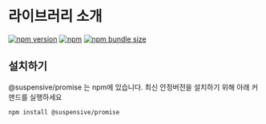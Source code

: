# 라이브러리 소개

[![npm version](https://img.shields.io/npm/v/@suspensive/promise?color=000&labelColor=000&logo=npm&label=)](https://www.npmjs.com/package/@suspensive/promise)
[![npm](https://img.shields.io/npm/dm/@suspensive/promise?color=000&labelColor=000)](https://www.npmjs.com/package/@suspensive/promise)
[![npm bundle size](https://img.shields.io/bundlephobia/minzip/@suspensive/promise?color=000&labelColor=000)](https://www.npmjs.com/package/@suspensive/promise)

## 설치하기

@suspensive/promise 는 npm에 있습니다. 최신 안정버전을 설치하기 위해 아래 커맨드를 실행하세요

```shell npm2yarn
npm install @suspensive/promise
```
